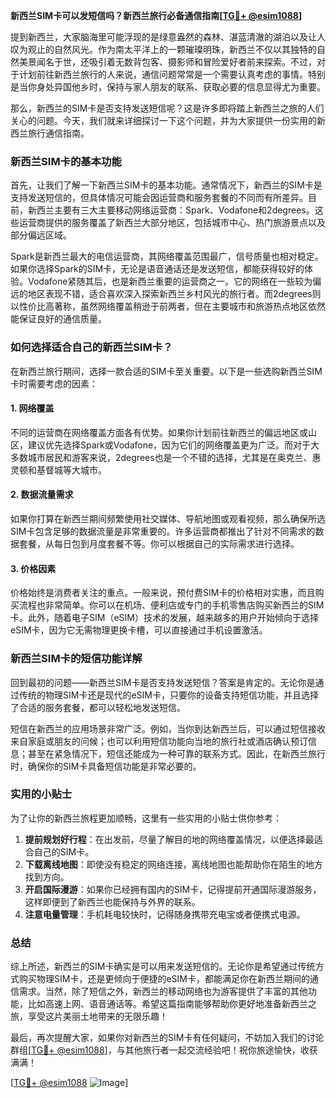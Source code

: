 **新西兰SIM卡可以发短信吗？新西兰旅行必备通信指南[[TG💪+ @esim1088](https://t.me/s/esim1088)]**

提到新西兰，大家脑海里可能浮现的是绿意盎然的森林、湛蓝清澈的湖泊以及让人叹为观止的自然风光。作为南太平洋上的一颗璀璨明珠，新西兰不仅以其独特的自然美景闻名于世，还吸引着无数背包客、摄影师和冒险爱好者前来探索。不过，对于计划前往新西兰旅行的人来说，通信问题常常是一个需要认真考虑的事情。特别是当你身处异国他乡时，保持与家人朋友的联系、获取必要的信息显得尤为重要。

那么，新西兰的SIM卡是否支持发送短信呢？这是许多即将踏上新西兰之旅的人们关心的问题。今天，我们就来详细探讨一下这个问题，并为大家提供一份实用的新西兰旅行通信指南。

### 新西兰SIM卡的基本功能

首先，让我们了解一下新西兰SIM卡的基本功能。通常情况下，新西兰的SIM卡是支持发送短信的，但具体情况可能会因运营商和服务套餐的不同而有所差异。目前，新西兰主要有三大主要移动网络运营商：Spark、Vodafone和2degrees。这些运营商提供的服务覆盖了新西兰大部分地区，包括城市中心、热门旅游景点以及部分偏远区域。

Spark是新西兰最大的电信运营商，其网络覆盖范围最广，信号质量也相对稳定。如果你选择Spark的SIM卡，无论是语音通话还是发送短信，都能获得较好的体验。Vodafone紧随其后，也是新西兰重要的运营商之一。它的网络在一些较为偏远的地区表现不错，适合喜欢深入探索新西兰乡村风光的旅行者。而2degrees则以性价比高著称，虽然网络覆盖稍逊于前两者，但在主要城市和旅游热点地区依然能保证良好的通信质量。

### 如何选择适合自己的新西兰SIM卡？

在新西兰旅行期间，选择一款合适的SIM卡至关重要。以下是一些选购新西兰SIM卡时需要考虑的因素：

#### 1. 网络覆盖
不同的运营商在网络覆盖方面各有优势。如果你计划前往新西兰的偏远地区或山区，建议优先选择Spark或Vodafone，因为它们的网络覆盖更为广泛。而对于大多数城市居民和游客来说，2degrees也是一个不错的选择，尤其是在奥克兰、惠灵顿和基督城等大城市。

#### 2. 数据流量需求
如果你打算在新西兰期间频繁使用社交媒体、导航地图或观看视频，那么确保所选SIM卡包含足够的数据流量是非常重要的。许多运营商都推出了针对不同需求的数据套餐，从每日包到月度套餐不等。你可以根据自己的实际需求进行选择。

#### 3. 价格因素
价格始终是消费者关注的重点。一般来说，预付费SIM卡的价格相对实惠，而且购买流程也非常简单。你可以在机场、便利店或专门的手机零售店购买新西兰的SIM卡。此外，随着电子SIM（eSIM）技术的发展，越来越多的用户开始倾向于选择eSIM卡，因为它无需物理更换卡槽，可以直接通过手机设置激活。

### 新西兰SIM卡的短信功能详解

回到最初的问题——新西兰SIM卡是否支持发送短信？答案是肯定的。无论你是通过传统的物理SIM卡还是现代的eSIM卡，只要你的设备支持短信功能，并且选择了合适的服务套餐，都可以轻松地发送短信。

短信在新西兰的应用场景非常广泛。例如，当你到达新西兰后，可以通过短信接收来自家庭或朋友的问候；也可以利用短信功能向当地的旅行社或酒店确认预订信息；甚至在紧急情况下，短信还能成为一种可靠的联系方式。因此，在新西兰旅行时，确保你的SIM卡具备短信功能是非常必要的。

### 实用的小贴士

为了让你的新西兰旅程更加顺畅，这里有一些实用的小贴士供你参考：

1. **提前规划好行程**：在出发前，尽量了解目的地的网络覆盖情况，以便选择最适合自己的SIM卡。
2. **下载离线地图**：即使没有稳定的网络连接，离线地图也能帮助你在陌生的地方找到方向。
3. **开启国际漫游**：如果你已经拥有国内的SIM卡，记得提前开通国际漫游服务，这样即便到了新西兰也能保持与外界的联系。
4. **注意电量管理**：手机耗电较快时，记得随身携带充电宝或者便携式电源。

### 总结

综上所述，新西兰的SIM卡确实是可以用来发送短信的。无论你是希望通过传统方式购买物理SIM卡，还是更倾向于便捷的eSIM卡，都能满足你在新西兰期间的通信需求。当然，除了短信之外，新西兰的移动网络也为游客提供了丰富的其他功能，比如高速上网、语音通话等。希望这篇指南能够帮助你更好地准备新西兰之旅，享受这片美丽土地带来的无限乐趣！

最后，再次提醒大家，如果你对新西兰的SIM卡有任何疑问，不妨加入我们的讨论群组[[TG💪+ @esim1088](https://t.me/s/esim1088)]，与其他旅行者一起交流经验吧！祝你旅途愉快，收获满满！

[[TG💪+ @esim1088](https://t.me/s/esim1088) ![Image](https://i.postimg.cc/4NQfJmqS/Snipaste-2025-05-13-00-14-12.png)]